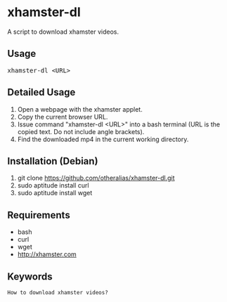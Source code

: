 xhamster-dl
===========

A script to download xhamster videos.

Usage
-----

<pre>
xhamster-dl &lt;URL&gt;
</pre>

Detailed Usage
--------------

1. Open a webpage with the xhamster applet.
2. Copy the current browser URL.
3. Issue command "xhamster-dl \<URL\>" into a bash terminal (URL is the copied text. Do not include angle brackets).
4. Find the downloaded mp4 in the current working directory.

Installation (Debian)
---------------------

1. git clone https://github.com/otheralias/xhamster-dl.git
2. sudo aptitude install curl
3. sudo aptitude install wget

Requirements
------------

* bash
* curl
* wget
* http://xhamster.com

Keywords
--------

    How to download xhamster videos?
